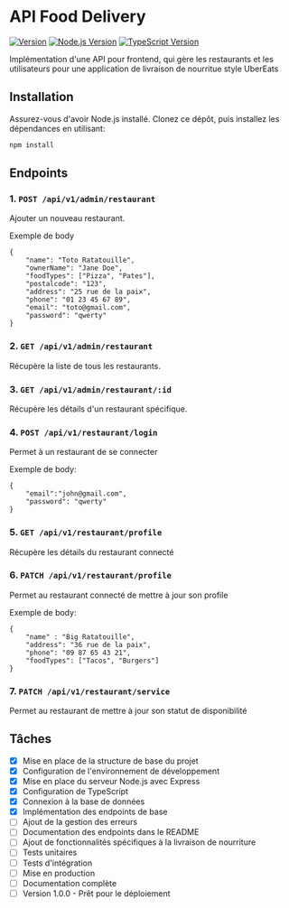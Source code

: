 # API Food Delivery

[![Version](https://img.shields.io/badge/version-v1.0.0-blue.svg)](https://github.com/votre_utilisateur/votre_projet/releases/tag/v1.0.0)
[![Node.js Version](https://img.shields.io/badge/node.js-%3E%3D%2021.2.0-brightgreen.svg)](https://nodejs.org/)
[![TypeScript Version](https://img.shields.io/badge/typescript-%5E5.3.2-blue.svg)](https://www.typescriptlang.org/)

Implémentation d'une API pour frontend, qui gère les restaurants et les utilisateurs pour une application de livraison de nourritue style UberEats

## Installation

Assurez-vous d'avoir Node.js installé. Clonez ce dépôt, puis installez les dépendances en utilisant:

```bash
npm install
```

## Endpoints
### 1. `POST /api/v1/admin/restaurant`
Ajouter un nouveau restaurant.

Exemple de body
```
{
    "name": "Toto Ratatouille",
    "ownerName": "Jane Doe",
    "foodTypes": ["Pizza", "Pates"],
    "postalcode": "123",
    "address": "25 rue de la paix",
    "phone": "01 23 45 67 89",
    "email": "toto@gmail.com",
    "password": "qwerty"
}
```

### 2. `GET /api/v1/admin/restaurant`
Récupère la liste de tous les restaurants.

### 3. `GET /api/v1/admin/restaurant/:id`
Récupère les détails d'un restaurant spécifique.

### 4. `POST /api/v1/restaurant/login`
Permet à un restaurant de se connecter

Exemple de body:
```
{
    "email":"john@gmail.com",
    "password": "qwerty"
}
```

### 5. `GET /api/v1/restaurant/profile`
Récupère les détails du restaurant connecté

### 6. `PATCH /api/v1/restaurant/profile`
Permet au restaurant connecté de mettre à jour son profile

Exemple de body:
```
{
    "name" : "Big Ratatouille", 
    "address": "36 rue de la paix", 
    "phone": "09 87 65 43 21", 
    "foodTypes": ["Tacos", "Burgers"]
}
```

### 7. `PATCH /api/v1/restaurant/service`
Permet au restaurant de mettre à jour son statut de disponibilité

## Tâches

* [X] Mise en place de la structure de base du projet
* [X] Configuration de l'environnement de développement
* [X] Mise en place du serveur Node.js avec Express
* [X] Configuration de TypeScript
* [X] Connexion à la base de données
* [X] Implémentation des endpoints de base
* [ ] Ajout de la gestion des erreurs
* [ ] Documentation des endpoints dans le README
* [ ] Ajout de fonctionnalités spécifiques à la livraison de nourriture
* [ ] Tests unitaires
* [ ] Tests d'intégration
* [ ] Mise en production
* [ ] Documentation complète
* [ ] Version 1.0.0 - Prêt pour le déploiement